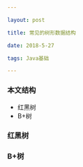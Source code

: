 ```yaml
---

layout: post

title: 常见的树形数据结构

date: 2018-5-27

tags: Java基础

---
```


### 本文结构
- 红黑树
- B+树
### 红黑树

### B+树